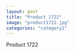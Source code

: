 ```yaml
---
layout: post
title: "Product 1722"
image: "product1722.jpg"
categories: "category1"
---
```

Product 1722
